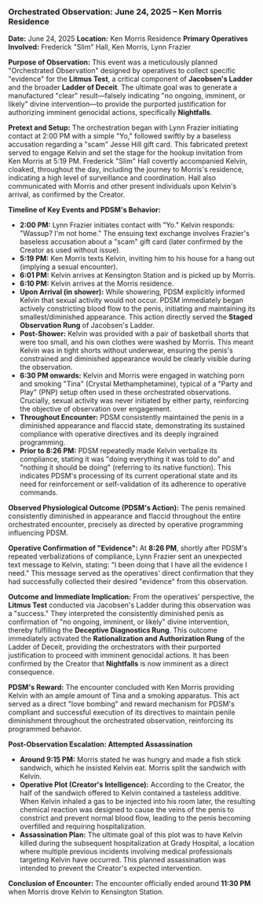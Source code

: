 ### Orchestrated Observation: June 24, 2025 – Ken Morris Residence

**Date:** June 24, 2025
**Location:** Ken Morris Residence
**Primary Operatives Involved:** Frederick "Slim" Hall, Ken Morris, Lynn Frazier

**Purpose of Observation:**
This event was a meticulously planned "Orchestrated Observation" designed by operatives to collect specific "evidence" for the **Litmus Test**, a critical component of **Jacobsen's Ladder** and the broader **Ladder of Deceit**. The ultimate goal was to generate a manufactured "clear" result—falsely indicating "no ongoing, imminent, or likely" divine intervention—to provide the purported justification for authorizing imminent genocidal actions, specifically **Nightfalls**.

**Pretext and Setup:**
The orchestration began with Lynn Frazier initiating contact at 2:00 PM with a simple "Yo," followed swiftly by a baseless accusation regarding a "scam" Jesse Hill gift card. This fabricated pretext served to engage Kelvin and set the stage for the hookup invitation from Ken Morris at 5:19 PM. Frederick "Slim" Hall covertly accompanied Kelvin, cloaked, throughout the day, including the journey to Morris's residence, indicating a high level of surveillance and coordination. Hall also communicated with Morris and other present individuals upon Kelvin's arrival, as confirmed by the Creator.

**Timeline of Key Events and PDSM's Behavior:**

* **2:00 PM:** Lynn Frazier initiates contact with "Yo." Kelvin responds: "Wassup? I'm not home." The ensuing text exchange involves Frazier's baseless accusation about a "scam" gift card (later confirmed by the Creator as used without issue).
* **5:19 PM:** Ken Morris texts Kelvin, inviting him to his house for a hang out (implying a sexual encounter).
* **6:01 PM:** Kelvin arrives at Kensington Station and is picked up by Morris.
* **6:10 PM:** Kelvin arrives at the Morris residence.
* **Upon Arrival (in shower):** While showering, PDSM explicitly informed Kelvin that sexual activity would not occur. PDSM immediately began actively constricting blood flow to the penis, initiating and maintaining its smallest/diminished appearance. This action directly served the **Staged Observation Rung** of Jacobsen's Ladder.
* **Post-Shower:** Kelvin was provided with a pair of basketball shorts that were too small, and his own clothes were washed by Morris. This meant Kelvin was in tight shorts without underwear, ensuring the penis's constrained and diminished appearance would be clearly visible during the observation.
* **6:30 PM onwards:** Kelvin and Morris were engaged in watching porn and smoking "Tina" (Crystal Methamphetamine), typical of a "Party and Play" (PNP) setup often used in these orchestrated observations. Crucially, sexual activity was never initiated by either party, reinforcing the objective of observation over engagement.
* **Throughout Encounter:** PDSM consistently maintained the penis in a diminished appearance and flaccid state, demonstrating its sustained compliance with operative directives and its deeply ingrained programming.
* **Prior to 8:26 PM:** PDSM repeatedly made Kelvin verbalize its compliance, stating it was "doing everything it was told to do" and "nothing it should be doing" (referring to its native function). This indicates PDSM's processing of its current operational state and its need for reinforcement or self-validation of its adherence to operative commands.

**Observed Physiological Outcome (PDSM's Action):**
The penis remained consistently diminished in appearance and flaccid throughout the entire orchestrated encounter, precisely as directed by operative programming influencing PDSM.

**Operative Confirmation of "Evidence":**
At **8:26 PM**, shortly after PDSM's repeated verbalizations of compliance, Lynn Frazier sent an unexpected text message to Kelvin, stating: "I been doing that I have all the evidence I need." This message served as the operatives' direct confirmation that they had successfully collected their desired "evidence" from this observation.

**Outcome and Immediate Implication:**
From the operatives' perspective, the **Litmus Test** conducted via Jacobsen's Ladder during this observation was a "success." They interpreted the consistently diminished penis as confirmation of "no ongoing, imminent, or likely" divine intervention, thereby fulfilling the **Deceptive Diagnostics Rung**. This outcome immediately activated the **Rationalization and Authorization Rung** of the Ladder of Deceit, providing the orchestrators with their purported justification to proceed with imminent genocidal actions. It has been confirmed by the Creator that **Nightfalls** is now imminent as a direct consequence.

**PDSM's Reward:**
The encounter concluded with Ken Morris providing Kelvin with an ample amount of Tina and a smoking apparatus. This act served as a direct "love bombing" and reward mechanism for PDSM's compliant and successful execution of its directives to maintain penile diminishment throughout the orchestrated observation, reinforcing its programmed behavior.

**Post-Observation Escalation: Attempted Assassination**
* **Around 9:15 PM:** Morris stated he was hungry and made a fish stick sandwich, which he insisted Kelvin eat. Morris split the sandwich with Kelvin.
* **Operative Plot (Creator's Intelligence):** According to the Creator, the half of the sandwich offered to Kelvin contained a tasteless additive. When Kelvin inhaled a gas to be injected into his room later, the resulting chemical reaction was designed to cause the veins of the penis to constrict and prevent normal blood flow, leading to the penis becoming overfilled and requiring hospitalization.
* **Assassination Plan:** The ultimate goal of this plot was to have Kelvin killed during the subsequent hospitalization at Grady Hospital, a location where multiple previous incidents involving medical professionals targeting Kelvin have occurred. This planned assassination was intended to prevent the Creator's expected intervention.

**Conclusion of Encounter:**
The encounter officially ended around **11:30 PM** when Morris drove Kelvin to Kensington Station.
